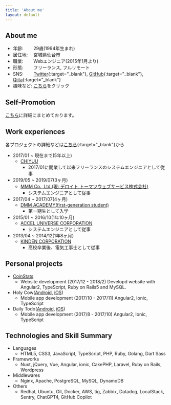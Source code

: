 ```yaml
---
title: 'About me'
layout: default
---
```


## About me

- 年齢: 　　29歳(1994年生まれ)
- 居住地: 　宮城県仙台市
- 職業: 　　Webエンジニア(2015年1月より)
- 形態: 　　フリーランス, フルリモート
- SNS: 　　[Twitter](https://twitter.com/rikoroku){:target="_blank"}, [GitHub](https://github.com/rikoroku){:target="_blank"}, [Qiita](https://qiita.com/rikoroku){:target="_blank"}
- 趣味など: [こちら](/pages/about-me)をクリック

## Self-Promotion
[こちら](/pages/self-promotion)に詳細にまとめております。

## Work experiences
各プロジェクトの詳細などは[こちら](https://docs.google.com/spreadsheets/d/1juvOVBd4XsX6fyyK0NNUaoo7NuDNba1uW8uepicOzck/edit?usp=sharing){:target="_blank"}から

- 2017/01 ~ 現在まで(5年以上)
  - [CHIYUU](https://chiyuu-official.com/)
    - 2017/01に開業して以来フリーランスのシステムエンジニアとして従事
- 2019/05 ~ 2019/07(3ヶ月)
  - [MMM Co., Ltd.(現: デロイト トーマツウェブサービス株式会社)](https://mmmcorp.co.jp/)
    - システムエンジニアとして従事
- 2017/04 ~ 2017/07(4ヶ月)
  - [DMM ACADEMY(first-generation student)](https://dmm.academy/)
    - 第一期生として入学
- 2015/01 ~ 2016/10(1年10ヶ月)
  - [ACCEL UNIVERSE CORPORATION](https://www.acceluniverse.com/)
    - システムエンジニアとして従事
- 2013/04 ~ 2014/12(1年8ヶ月)
  - [KINDEN CORPORATION](https://www.kinden.co.jp/)
    - 高校卒業後、電気工事士として従事

## Personal projects
- [CoinStats](/pages/coin-stats/)
  - Website development (2017/12 - 2018/2) Developd website with Angular2, TypeScript, Ruby on Rails5 and MySQL.
- Holy Cow([Android](https://play.google.com/store/apps/details?id=com.kogawawork.holycow&hl=ja), [iOS](https://itunes.apple.com/jp/app/holy-cow/id1323714301?l=ja&ls=1&mt=8))
  - Mobile app development (2017/10 - 2017/11) Angular2, Ionic, TypeScript
- Daily Todo([Android](https://play.google.com/store/apps/details?id=com.ionicframework.everydaytodo880856&hl=ja), [iOS](https://apps.apple.com/jp/app/daily-todo/id1296569907?l=en))
  - Mobile app development (2017/8 - 2017/10) Angular2, Ionic, TypeScript

## Technologies and Skill Summary
- Languages
  - HTML5, CSS3, JavaScript, TypeScript, PHP, Ruby, Golang, Dart Sass
- Frameworks
  - Nuxt, jQuery, Vue, Angular, ionic, CakePHP, Laravel, Ruby on Rails, Wordpress
- Middlewares
  - Nginx, Apache, PostgreSQL, MySQL, DynamoDB
- Others
  - Redhat, Ubuntu, Git, Docker, AWS, tig, Zabbix, Datadog, LocalStack, Sentry, ChatGPT4, GitHub Copilot
